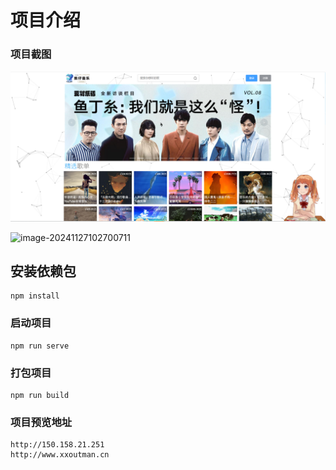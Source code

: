 # 项目介绍

### 项目截图

![1637307100726](assets/1637307100726.png)

![image-20241127102700711](https://xp-cdn-oss.oss-cn-wuhan-lr.aliyuncs.com/typora/image-20241127102700711.png)

## 安装依赖包

```
npm install
```

### 启动项目

```
npm run serve
```

### 打包项目

```
npm run build
```

### 项目预览地址

```
http://150.158.21.251
http://www.xxoutman.cn
```
